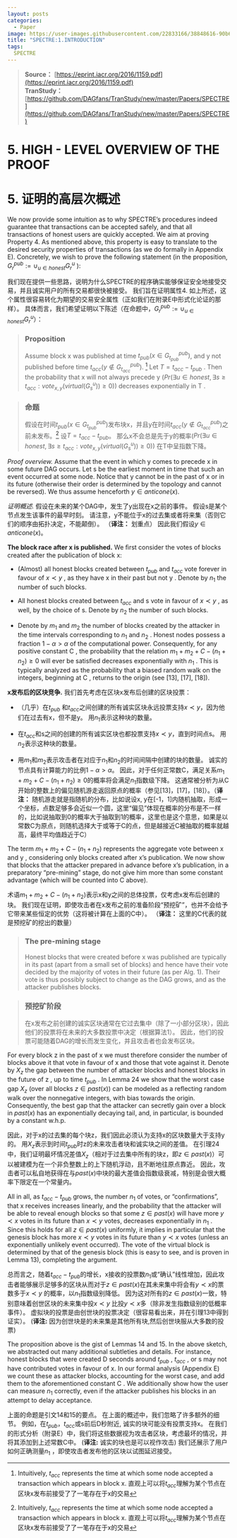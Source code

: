 ```yaml
---
layout: posts
categories:
  - Paper
image: https://user-images.githubusercontent.com/22833166/38848616-90b68176-423a-11e8-87e1-0287b5ed15e6.png
title: "SPECTRE:1.INTRODUCTION"
tags:
  SPECTRE
---
```

> **Source：** [https://eprint.iacr.org/2016/1159.pdf](https://eprint.iacr.org/2016/1159.pdf)  
> **TranStudy：** [https://github.com/DAGfans/TranStudy/new/master/Papers/SPECTRE](https://github.com/DAGfans/TranStudy/new/master/Papers/SPECTRE)

# 5. HIGH - LEVEL OVERVIEW OF THE PROOF
# 5. 证明的高层次概述


We now provide some intuition as to why SPECTRE’s procedures indeed guarantee that transactions can be accepted safely, and that all transactions of honest users are quickly accepted. 
We aim at proving Property 4. 
As mentioned above, this property is easy to translate to the desired security properties of transactions (as we do formally in Appendix E). 
Concretely, we wish to prove the following statement (in the proposition, $G_r^{pub} := ∪_{u∈honest} G_r^u$ ):

我们现在提供一些思路，说明为什么SPECTRE的程序确实能够保证安全地接受交易，并且诚实用户的所有交易都很快被接受。 
我们旨在证明属性4.
如上所述，这个属性很容易转化为期望的交易安全属性（正如我们在附录E中形式化论证的那样）。 
具体而言，我们希望证明以下陈述（在命题中，$G_r^{pub} := ∪_{u∈honest} G_r^u$）：

>### Proposition
>Assume block x was published at time $t_{pub}(x ∈ G_{t_{pub}}^{pub} )$, and y not published before  time $t_{acc}(y ∉ G_{t_{acc}}^{pub})$. [^4] 
>Let $T = t_{acc}-t_{pub}$ . 
>Then the probability that x will not always precede y ($Pr (∃u ∈ honest, ∃s ≥ t_{acc} : vote_{x,y}(virtual (G_s^u )) ≥ 0)$) decreases exponentially in T .

>### 命题
>假设在时间$t_{pub}(x ∈ G_{t_{pub}}^{pub} )$发布块x，并且y在时间$t_{acc}(y ∉ G_{t_{acc}}^{pub})$之前未发布。[^4]
>设$T = t_{acc}-t_{pub}$。 
>那么x不会总是先于y的概率($Pr (∃u ∈ honest, ∃s ≥ t_{acc} : vote_{x,y}(virtual (G_s^u )) ≥ 0)$) 在T中呈指数下降。

*Proof overview.* 
Assume that the event in which y comes to precede x in some future DAG occurs. 
Let s be the earliest moment in time that such an event occurred at some node. 
Notice that y cannot be in the past of x or in its future (otherwise their order is determined by the topology and cannot be reversed). 
We thus assume henceforth $y ∈ anticone (x)$.

*证明概述.* 
假设在未来的某个DAG中，发生了y出现在x之前的事件。 
假设s是某个节点发生该事件的最早时刻。 
请注意，y不能位于x的过去集或者将来集（否则它们的顺序由拓扑决定，不能颠倒）。
（**译注：** 划重点）
 因此我们假设$y ∈ anticone (x)$。

**The block race after x is published.** We ﬁrst consider the votes of blocks created after the publication of block x:

* (Almost) all honest blocks created between $t_{pub}$ and $t_{acc}$ vote forever in favour of $x≺y$ , as they have x in their past but not y . Denote by $n_1$ the number of such blocks.

* All honest blocks created between $t_{acc}$ and s vote in favour of $x≺y$ , as well, by the choice of s. Denote by $n_2$ the number of such blocks.

* Denote by $m_1$ and $m_2$ the number of blocks created by the attacker in the time intervals corresponding to $n_1$ and $n_2$ . Honest nodes possess a fraction $1-α > α$ of the computational power. Consequently, for any positive constant C , the probability that the relation $m_1+m_2+C-(n_1 + n_2 ) ≥ 0$ will ever be satisﬁed decreases exponentially with $n_1$ . This is typically analyzed as the probability that a biased random walk on the integers, beginning at C , returns to the origin (see [13], [17], [18]).

**x发布后的区块竞争.** 我们首先考虑在区块x发布后创建的区块投票：

* （几乎）在$t_{pub}$ 和$t_{acc}$之间创建的所有诚实区块永远投票支持$x≺y$，因为他们在过去有x，但不是y。 用$n_1$表示这种块的数量。

* 在$t_{acc}$和s之间的创建的所有诚实区块也都投票支持$x≺y$，直到时间点s。 用$n_2$表示这种块的数量。

* 用$m_1$和$m_2$表示攻击者在对应于$n_1$和$n_2$的时间间隔中创建的块的数量。 诚实的节点具有计算能力的比例$1-α > α$。 因此，对于任何正常数C，满足关系$m_1+m_2+C-(n_1 + n_2 ) ≥ 0$的概率将会满足$n_1$指数级下降。 这通常被分析为从C开始的整数上的偏见随机游走返回原点的概率（参见[13]，[17]，[18]）。（**译注：** 随机游走就是指随机的分布，比如说设x, y在[-1，1]内随机抽取，形成一个坐标，点数足够多会近似一个圆，这里“偏见”体现在概率的分布是不一样的，比如说抽取到0的概率大于抽取到1的概率，这里也是这个意思，如果是以常数C为原点，则随机选择大于或等于C的点，但是越接近C被抽取的概率就越高，最终平均值趋近于C）

The term $m_1+m_2+C-(n_1 + n_2 )$ represents the aggregate vote between x and y , considering only blocks created after x’s publication. 
We now show that blocks that the attacker prepared in advance before x’s publication, in a preparatory “pre-mining” stage, do not give him more than some constant advantage (which will be counted into C above).

术语$m_1+m_2+C-(n_1 + n_2 )$表示x和y之间的总体投票，仅考虑x发布后创建的块。
我们现在证明，即使攻击者在x发布之前的准备阶段“预挖矿”，也并不会给予它带来某些恒定的优势（这将被计算在上面的C中）。
（**译注：** 这里的C代表的就是预挖矿的挖出的数量）

[^4]: Intuitively, $t_{acc}$ represents the time at which some node accepted a transaction which appears in block x. 
直观上可以将$t_{acc}$理解为某个节点在区块x发布前接受了了一笔存在于x的交易

>### The pre-mining stage
>Honest blocks that were created before x was published are typically in its past (apart from a small set of blocks) and hence have their vote decided by the majority of votes in their future (as per Alg. 1). 
>Their vote is thus possibly subject to change as the DAG grows, and as the attacker publishes blocks.

> ### 预挖矿阶段
>在x发布之前创建的诚实区块通常在它过去集中（除了一小部分区块），因此他们的投票将在未来的大多数投票中决定（根据算法1）。 
>因此，他们的投票可能随着DAG的增长而发生变化，并且攻击者也会发布区块。

For every block z in the past of x we must therefore consider the number of blocks above it that vote in favour of x and those that vote against it. 
Denote by $X_z$ the gap between the number of attacker blocks and honest blocks in the future of z , up to time $t_{pub}$ . 
In Lemma 24 we show that the worst case gap $X_z$ (over all blocks $z ∈ past (x)$) can be modeled as a reﬂecting random walk over the nonnegative integers, with bias towards the origin. 
Consequently, the best gap that the attacker can secretly gain over a block in $past (x)$ has an exponentially decaying tail, and, in particular, is bounded by a constant w.h.p.

因此，对于x的过去集的每个块z，我们因此必须认为支持x的区块数量大于支持y的。
用$X_z$表示到时间$t_{pub}$时z的未来攻击者块和诚实块之间的差值。
在引理24中，我们证明最坏情况差值$X_z$（相对于过去集中所有的块z，即$z ∈ past (x)$）可以被建模为在一个非负整数上的上下随机浮动，且不断地往原点靠近。
因此，攻击者可以私自地获得在与$past (x)$中块的最大差值会指数级衰减，特别是会很大概率下限定在一个常量内。

All in all, as $t_{acc}-t_{pub}$ grows, the number $n_1$ of votes, or “conﬁrmations”, that x receives increases linearly, and the probability that the attacker will be able to reveal enough blocks so that some $z ∈ past (x)$ will have more $y≺x$ votes in its future than $x≺y$ votes, decreases exponentially in $n_1$ . 
Since this holds for all $z ∈ past (x)$ uniformly, it implies in particular that the genesis block has more $x≺y$ votes in its future than $y≺x$ votes (unless an exponentially unlikely event occurred). 
The vote of the virtual block is determined by that of the genesis block (this is easy to see, and is proven in Lemma 13), completing the argument.

总而言之，随着$t_{acc}-t_{pub}$的增长，x接收的投票数$n_1$或“确认”线性增加，因此攻击者能够展示足够多的区块从而对于$z ∈ past (x)$在其未来集中将会有$y≺x$的票数多于$x≺y$ 的概率，以$n_1$指数级别降低。
因为这对所有的$z ∈ past (x)$一致，特别意味着创世区块的未来集中投$x≺y$ 比投$y≺x$多（除非发生指数级别的低概率事件）。
虚拟块的投票是由创世块的投票决定（很容易看出来，并在引理13中得到证实）。
(**译注:** 因为创世块是的未来集是其他所有块,然后创世块服从大多数的投票)

The proposition above is the gist of Lemmas 14 and 15. 
In the above sketch, we abstracted out many additional subtleties and details. 
For instance, honest blocks that were created D seconds around $t_{pub}$ , $t_{acc}$ , or s may not have contributed votes in favour of x. 
In our formal analysis (Appendix E) we count these as attacker blocks, accounting for the worst case, and add them to the aforementioned constant C . 
We additionally show how the user can measure $n_1$ correctly, even if the attacker publishes his blocks in an attempt to delay acceptance.

上面的命题是引文14和15的要点。
在上面的概述中，我们忽略了许多额外的细节。 
例如，在$t_{pub}$，$t_{acc}$或s前后D秒附近, 诚实的块可能没有投票支持x。 
在我们的形式分析（附录E）中，我们将这些数据视为攻击者区块，考虑最坏的情况，并将其添加到上述常数C中。 
(**译注:** 诚实的块也是可以视作攻击)
我们还展示了用户如何正确测量$n_1$ ，即使攻击者发布他的区块以试图延迟接受。
